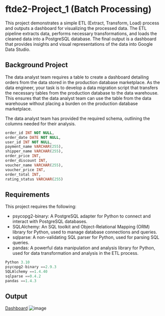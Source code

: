 # ftde2-Project_1 (Batch Processing)

This project demonstrates a simple ETL (Extract, Transform, Load) process and outputs a dashboard for visualizing the processed data. The ETL pipeline extracts data, performs necessary transformations, and loads the cleaned data into a PostgreSQL database. The final output is a dashboard that provides insights and visual representations of the data into Google Data Studio.


## Background Project
The data analyst team requires a table to create a dashboard detailing orders from the data stored in the production database marketplace. As the data engineer, your task is to develop a data migration script that transfers the necessary tables from the production database to the data warehouse. This ensures that the data analyst team can use the table from the data warehouse without placing a burden on the production database marketplace.

The data analyst team has provided the required schema, outlining the columns needed for their analysis.
```sql
order_id INT NOT NULL,
order_date DATE NOT NULL,
user_id INT NOT NULL,
payment_name VARCHAR(255),
shipper_name VARCHAR(255),
order_price INT,
order_discount INT,
voucher_name VARCHAR(255),
voucher_price INT,
order_total INT,
rating_status VARCHAR(255)
```


## Requirements
This project requires the following:
* psycopg2-binary: A PostgreSQL adapter for Python to connect and interact with PostgreSQL databases.
* SQLAlchemy: An SQL toolkit and Object-Relational Mapping (ORM) library for Python, used to manage database connections and queries.
* sqlparse: A non-validating SQL parser for Python, used for parsing SQL queries.
* pandas: A powerful data manipulation and analysis library for Python, used for data transformation and analysis in the ETL process.

```python
Python 3.10
psycopg2-binary ==2.9.3
SQLAlchemy ==1.4.40
sqlparse ==0.4.2
pandas ==1.4.3
```
## Output
[Dashboard](https://lookerstudio.google.com/reporting/4e4c57a4-12fa-45c2-9d5f-769e0b562520)
![image](https://github.com/user-attachments/assets/c2924f68-7e9a-42cf-91e8-fab66872b5e6)





